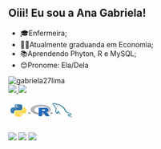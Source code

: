 ## Oiii! Eu sou a Ana Gabriela!
- 🎓Enfermeira; <br>
- 🧑‍🎓Atualmente graduanda em Economia; <br>
- 📚Aprendendo Phyton, R e MySQL; <br>
- 😊Pronome: Ela/Dela
<img src="https://komarev.com/ghpvc/?username=SEUUSUARIO&color=green" alt="gabriela27lima" /> 

 <div>
  <a href="https://github.com/gabriela27lima">
  <img height="180em" src="https://github-readme-stats.vercel.app/api?username=gabriela27lima&theme=merko&show_icons=true)"/>
  <img height="180em" src="https://github-readme-stats.vercel.app/api/top-langs/?username=gabriela27lima&layout=compact&langs_count=7&theme=merko"/>
</div>
<div style="display: inline_block"><br>
  <img align="center" alt="Gabi-Python" height="30" width="40" src="https://github.com/devicons/devicon/blob/master/icons/python/python-original.svg">
  <img align="center" alt="Gabi-R" height="30" width="40" src="https://github.com/devicons/devicon/blob/master/icons/r/r-original.svg">
  <img align="center" alt="Gabi-MySQL" height="30" width="40" src="https://github.com/devicons/devicon/blob/master/icons/mysql/mysql-original.svg">

  

</div>
  
  ##
 
<div> 
  <a href="https://instagram.com/gabrielaslima" target="_blank"><img src="https://img.shields.io/badge/-Instagram-%23E4405F?style=for-the-badge&logo=instagram&logoColor=white" target="_blank"></a>
  <a href = "mailto:gabriela.27lima@gmail.com"><img src="https://img.shields.io/badge/-Gmail-%23333?style=for-the-badge&logo=gmail&logoColor=white" target="_blank"></a>
  <a href="https://www.linkedin.com/in/ana-gabriela-lima-09441b148/" target="_blank"><img src="https://img.shields.io/badge/-LinkedIn-%230077B5?style=for-the-badge&logo=linkedin&logoColor=white" target="_blank"></a> 
  
 
</div>
